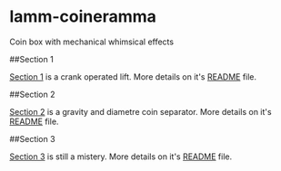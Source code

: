 # lamm-coineramma
Coin box with mechanical whimsical effects

##Section 1

[Section 1](Section-1/README.md) is a crank operated lift. More details on it's [README](Section-1/README.md) file.

##Section 2

[Section 2](Section-2/README.md) is a gravity and diametre coin separator. More details on it's [README](Section-2/README.md) file.

##Section 3

[Section 3](Section-3/README.md) is still a mistery. More details on it's [README](Section-3/README.md) file.
